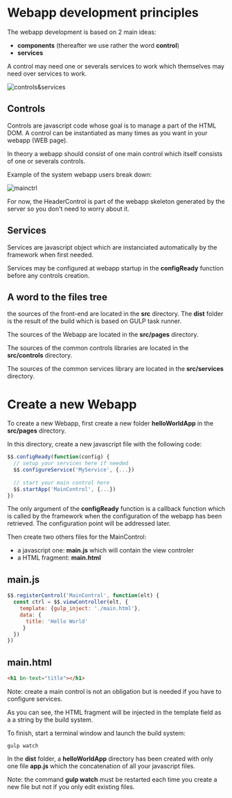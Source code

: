 
# Webapp development principles

The webapp development is based on 2 main ideas:
- **components** (thereafter we use rather the word **control**)
- **services**

A control may need one or severals services to work which themselves may need over services to work.

![controls&services](https://user-images.githubusercontent.com/27694866/42309800-f384a64c-8039-11e8-9b7a-fb222c886928.png)

## Controls

Controls are javascript code whose goal is to manage a part of the HTML DOM. A control can be instantiated as many times as you want in your webapp (WEB page).

In theory a webapp should consist of one main control which itself consists of one or severals controls.

Example of the system webapp users break down:

![mainctrl](https://user-images.githubusercontent.com/27694866/42309859-2928e10a-803a-11e8-825a-0fa97223f5c5.png)

For now, the HeaderControl is part of the webapp skeleton generated by the server so you don't need to worry about it.

## Services

Services are javascript object which are instanciated automatically by the framework when first needed.

Services may be configured at webapp startup in the **configReady** function before any controls creation.

## A word to the files tree

the sources of the front-end are located in the **src** directory.
The **dist** folder is the result of the build which is based on GULP task runner.

The sources of the Webapp are located in the **src/pages** directory.

The sources of the common controls libraries are located in the **src/controls** directory.

The sources of the common services library are located in the **src/services** directory.


# Create a new Webapp

To create a new Webapp, first create a new folder **helloWorldApp** in the **src/pages** directory.

In this directory, create a new javascript file with the following code:
````javascript
$$.configReady(function(config) {
  // setup your services here if needed
  $$.configureService('MyService', {...})
  
  // start your main control here
  $$.startApp('MainControl', {...})
})
````

The only argument of the **configReady** function is a callback function which is called by the framework when the configuration of the webapp has been retrieved. The configuration point will be addressed later.

Then create two others files for the MainControl:
- a javascript one: **main.js** which will contain the view controler
- a HTML fragment: **main.html**

## main.js
````javascript
$$.registerControl('MainControl', function(elt) {
  const ctrl = $$.viewController(elt, {
    template: {gulp_inject: './main.html'},
    data: {
      title: 'Hello World'
     }
  })
})
````

## main.html
````html
<h1 bn-text="title"></h1>
````

Note: create a main control is not an obligation but is needed if you have to configure services.

As you can see, the HTML fragment will be injected in the template field as a a string by the build system.

To finish, start a terminal window and launch the build system:

````shell
gulp watch
````

In the **dist** folder, a **helloWorldApp** directory has been created with only one file **app.js** which the concatenation of all your javascript files.

Note: the command **gulp watch** must be restarted each time you create a new file but not if you only edit existing files.

